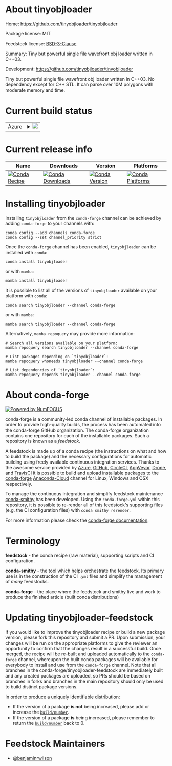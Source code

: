 About tinyobjloader
===================

Home: https://github.com/tinyobjloader/tinyobjloader

Package license: MIT

Feedstock license: [BSD-3-Clause](https://github.com/conda-forge/tinyobjloader-feedstock/blob/main/LICENSE.txt)

Summary: Tiny but powerful single file wavefront obj loader written in C++03.

Development: https://github.com/tinyobjloader/tinyobjloader

Tiny but powerful single file wavefront obj loader written in C++03.
No dependency except for C++ STL.
It can parse over 10M polygons with moderate memory and time.


Current build status
====================


<table>
    
  <tr>
    <td>Azure</td>
    <td>
      <details>
        <summary>
          <a href="https://dev.azure.com/conda-forge/feedstock-builds/_build/latest?definitionId=13064&branchName=main">
            <img src="https://dev.azure.com/conda-forge/feedstock-builds/_apis/build/status/tinyobjloader-feedstock?branchName=main">
          </a>
        </summary>
        <table>
          <thead><tr><th>Variant</th><th>Status</th></tr></thead>
          <tbody><tr>
              <td>linux_64</td>
              <td>
                <a href="https://dev.azure.com/conda-forge/feedstock-builds/_build/latest?definitionId=13064&branchName=main">
                  <img src="https://dev.azure.com/conda-forge/feedstock-builds/_apis/build/status/tinyobjloader-feedstock?branchName=main&jobName=linux&configuration=linux_64_" alt="variant">
                </a>
              </td>
            </tr><tr>
              <td>osx_64</td>
              <td>
                <a href="https://dev.azure.com/conda-forge/feedstock-builds/_build/latest?definitionId=13064&branchName=main">
                  <img src="https://dev.azure.com/conda-forge/feedstock-builds/_apis/build/status/tinyobjloader-feedstock?branchName=main&jobName=osx&configuration=osx_64_" alt="variant">
                </a>
              </td>
            </tr><tr>
              <td>win_64</td>
              <td>
                <a href="https://dev.azure.com/conda-forge/feedstock-builds/_build/latest?definitionId=13064&branchName=main">
                  <img src="https://dev.azure.com/conda-forge/feedstock-builds/_apis/build/status/tinyobjloader-feedstock?branchName=main&jobName=win&configuration=win_64_" alt="variant">
                </a>
              </td>
            </tr>
          </tbody>
        </table>
      </details>
    </td>
  </tr>
</table>

Current release info
====================

| Name | Downloads | Version | Platforms |
| --- | --- | --- | --- |
| [![Conda Recipe](https://img.shields.io/badge/recipe-tinyobjloader-green.svg)](https://anaconda.org/conda-forge/tinyobjloader) | [![Conda Downloads](https://img.shields.io/conda/dn/conda-forge/tinyobjloader.svg)](https://anaconda.org/conda-forge/tinyobjloader) | [![Conda Version](https://img.shields.io/conda/vn/conda-forge/tinyobjloader.svg)](https://anaconda.org/conda-forge/tinyobjloader) | [![Conda Platforms](https://img.shields.io/conda/pn/conda-forge/tinyobjloader.svg)](https://anaconda.org/conda-forge/tinyobjloader) |

Installing tinyobjloader
========================

Installing `tinyobjloader` from the `conda-forge` channel can be achieved by adding `conda-forge` to your channels with:

```
conda config --add channels conda-forge
conda config --set channel_priority strict
```

Once the `conda-forge` channel has been enabled, `tinyobjloader` can be installed with `conda`:

```
conda install tinyobjloader
```

or with `mamba`:

```
mamba install tinyobjloader
```

It is possible to list all of the versions of `tinyobjloader` available on your platform with `conda`:

```
conda search tinyobjloader --channel conda-forge
```

or with `mamba`:

```
mamba search tinyobjloader --channel conda-forge
```

Alternatively, `mamba repoquery` may provide more information:

```
# Search all versions available on your platform:
mamba repoquery search tinyobjloader --channel conda-forge

# List packages depending on `tinyobjloader`:
mamba repoquery whoneeds tinyobjloader --channel conda-forge

# List dependencies of `tinyobjloader`:
mamba repoquery depends tinyobjloader --channel conda-forge
```


About conda-forge
=================

[![Powered by
NumFOCUS](https://img.shields.io/badge/powered%20by-NumFOCUS-orange.svg?style=flat&colorA=E1523D&colorB=007D8A)](https://numfocus.org)

conda-forge is a community-led conda channel of installable packages.
In order to provide high-quality builds, the process has been automated into the
conda-forge GitHub organization. The conda-forge organization contains one repository
for each of the installable packages. Such a repository is known as a *feedstock*.

A feedstock is made up of a conda recipe (the instructions on what and how to build
the package) and the necessary configurations for automatic building using freely
available continuous integration services. Thanks to the awesome service provided by
[Azure](https://azure.microsoft.com/en-us/services/devops/), [GitHub](https://github.com/),
[CircleCI](https://circleci.com/), [AppVeyor](https://www.appveyor.com/),
[Drone](https://cloud.drone.io/welcome), and [TravisCI](https://travis-ci.com/)
it is possible to build and upload installable packages to the
[conda-forge](https://anaconda.org/conda-forge) [Anaconda-Cloud](https://anaconda.org/)
channel for Linux, Windows and OSX respectively.

To manage the continuous integration and simplify feedstock maintenance
[conda-smithy](https://github.com/conda-forge/conda-smithy) has been developed.
Using the ``conda-forge.yml`` within this repository, it is possible to re-render all of
this feedstock's supporting files (e.g. the CI configuration files) with ``conda smithy rerender``.

For more information please check the [conda-forge documentation](https://conda-forge.org/docs/).

Terminology
===========

**feedstock** - the conda recipe (raw material), supporting scripts and CI configuration.

**conda-smithy** - the tool which helps orchestrate the feedstock.
                   Its primary use is in the construction of the CI ``.yml`` files
                   and simplify the management of *many* feedstocks.

**conda-forge** - the place where the feedstock and smithy live and work to
                  produce the finished article (built conda distributions)


Updating tinyobjloader-feedstock
================================

If you would like to improve the tinyobjloader recipe or build a new
package version, please fork this repository and submit a PR. Upon submission,
your changes will be run on the appropriate platforms to give the reviewer an
opportunity to confirm that the changes result in a successful build. Once
merged, the recipe will be re-built and uploaded automatically to the
`conda-forge` channel, whereupon the built conda packages will be available for
everybody to install and use from the `conda-forge` channel.
Note that all branches in the conda-forge/tinyobjloader-feedstock are
immediately built and any created packages are uploaded, so PRs should be based
on branches in forks and branches in the main repository should only be used to
build distinct package versions.

In order to produce a uniquely identifiable distribution:
 * If the version of a package **is not** being increased, please add or increase
   the [``build/number``](https://docs.conda.io/projects/conda-build/en/latest/resources/define-metadata.html#build-number-and-string).
 * If the version of a package **is** being increased, please remember to return
   the [``build/number``](https://docs.conda.io/projects/conda-build/en/latest/resources/define-metadata.html#build-number-and-string)
   back to 0.

Feedstock Maintainers
=====================

* [@benjaminrwilson](https://github.com/benjaminrwilson/)

